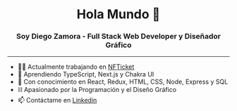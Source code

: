<h1 align="center">Hola Mundo 👋</h1>
<h3 align="center">Soy Diego Zamora - Full Stack Web Developer y Diseñador Gráfico</h3>

<hr/>

- 👨‍💻 Actualmente trabajando en <a href='https://github.com/martinsione/ticketek-web3'>NFTicket</a>
- 🌱 Aprendiendo TypeScript, Next.js y Chakra UI
- 💬 Con conocimiento en React, Redux, HTML, CSS, Node, Express y SQL
- ⛓  Apasionado por la Programación y el Diseño Gráfico
- 📫 Contáctame en <a href="https://www.linkedin.com/in/diegozestudio/" >Linkedin</a>
